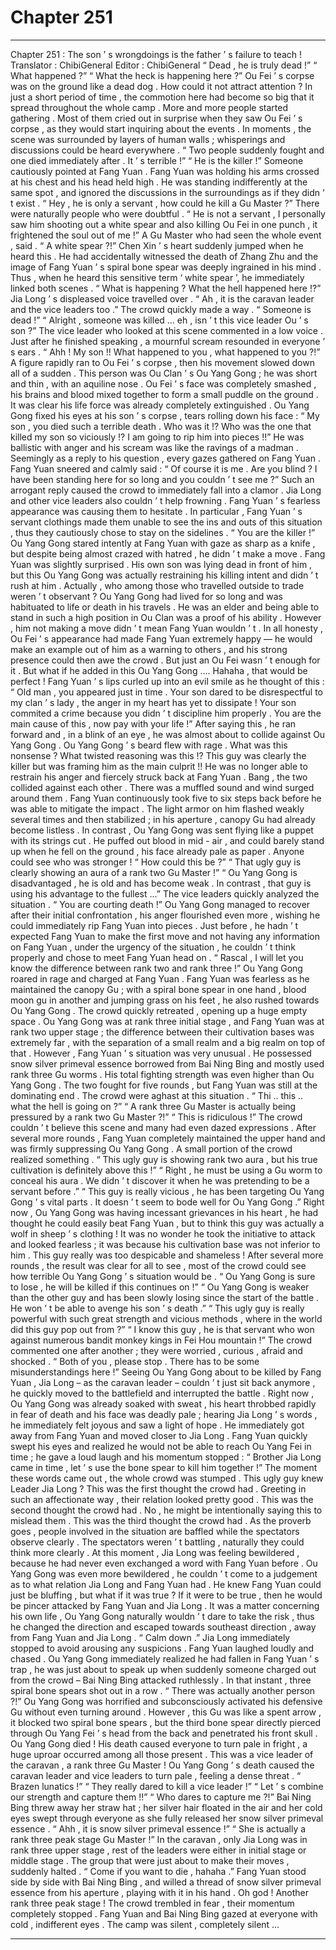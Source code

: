 
# Chapter 251


---

Chapter 251 : The son ’ s wrongdoings is the father ’ s failure to teach !
Translator :
ChibiGeneral
Editor :
ChibiGeneral
“ Dead , he is truly dead !”
“ What happened ?”
“ What the heck is happening here ?”
Ou Fei ’ s corpse was on the ground like a dead dog . How could it not attract attention ?
In just a short period of time , the commotion here had become so big that it spread throughout the whole camp .
More and more people started gathering . Most of them cried out in surprise when they saw Ou Fei ’ s corpse , as they would start inquiring about the events .
In moments , the scene was surrounded by layers of human walls ; whisperings and discussions could be heard everywhere .
“ Two people suddenly fought and one died immediately after . It ’ s terrible !”
“ He is the killer !” Someone cautiously pointed at Fang Yuan .
Fang Yuan was holding his arms crossed at his chest and his head held high . He was standing indifferently at the same spot , and ignored the discussions in the surroundings as if they didn ’ t exist .
“ Hey , he is only a servant , how could he kill a Gu Master ?” There were naturally people who were doubtful .
“ He is not a servant , I personally saw him shooting out a white spear and also killing Ou Fei in one punch , it frightened the soul out of me !” A Gu Master who had seen the whole event , said .
“ A white spear ?!” Chen Xin ’ s heart suddenly jumped when he heard this .
He had accidentally witnessed the death of Zhang Zhu and the image of Fang Yuan ’ s spiral bone spear was deeply ingrained in his mind . Thus , when he heard this sensitive term ‘ white spear ’, he immediately linked both scenes .
“ What is happening ? What the hell happened here !?” Jia Long ’ s displeased voice travelled over .
“ Ah , it is the caravan leader and the vice leaders too .” The crowd quickly made a way .
“ Someone is dead !”
“ Alright , someone was killed … eh , isn ’ t this vice leader Ou ’ s son ?”
The vice leader who looked at this scene commented in a low voice .
Just after he finished speaking , a mournful scream resounded in everyone ’ s ears .
“ Ahh ! My son !! What happened to you , what happened to you ?!” A figure rapidly ran to Ou Fei ’ s corpse , then his movement slowed down all of a sudden .
This person was Ou Clan ’ s Ou Yang Gong ; he was short and thin , with an aquiline nose .
Ou Fei ’ s face was completely smashed , his brains and blood mixed together to form a small puddle on the ground . It was clear his life force was already completely extinguished .
Ou Yang Gong fixed his eyes at his son ’ s corpse , tears rolling down his face : “ My son , you died such a terrible death . Who was it !? Who was the one that killed my son so viciously !? I am going to rip him into pieces !!”
He was ballistic with anger and his scream was like the ravings of a madman .
Seemingly as a reply to his question , every gazes gathered on Fang Yuan .
Fang Yuan sneered and calmly said : “ Of course it is me .
Are you blind ?
I have been standing here for so long and you couldn ’ t see me ?”
Such an arrogant reply caused the crowd to immediately fall into a clamor .
Jia Long and other vice leaders also couldn ’ t help frowning .
Fang Yuan ’ s fearless appearance was causing them to hesitate . In particular , Fang Yuan ’ s servant clothings made them unable to see the ins and outs of this situation , thus they cautiously chose to stay on the sidelines .
“ You are the killer !” Ou Yang Gong stared intently at Fang Yuan with gaze as sharp as a knife , but despite being almost crazed with hatred , he didn ’ t make a move .
Fang Yuan was slightly surprised .
His own son was lying dead in front of him , but this Ou Yang Gong was actually restraining his killing intent and didn ’ t rush at him .
Actually , who among those who travelled outside to trade weren ’ t observant ? Ou Yang Gong had lived for so long and was habituated to life or death in his travels . He was an elder and being able to stand in such a high position in Ou Clan was a proof of his ability .
However , him not making a move didn ’ t mean Fang Yuan wouldn ’ t .
In all honesty , Ou Fei ’ s appearance had made Fang Yuan extremely happy — he would make an example out of him as a warning to others , and his strong presence could then awe the crowd .
But just an Ou Fei wasn ’ t enough for it . But what if he added in this Ou Yang Gong ….
Hahaha , that would be perfect !
Fang Yuan ’ s lips curled up into an evil smile as he thought of this : “ Old man , you appeared just in time . Your son dared to be disrespectful to my clan ’ s lady , the anger in my heart has yet to dissipate ! Your son commited a crime because you didn ’ t discipline him properly . You are the main cause of this , now pay with your life !”
After saying this , he ran forward and , in a blink of an eye , he was almost about to collide against Ou Yang Gong .
Ou Yang Gong ’ s beard flew with rage .
What was this nonsense ? What twisted reasoning was this !?
This guy was clearly the killer but was framing him as the main culprit !!
He was no longer able to restrain his anger and fiercely struck back at Fang Yuan .
Bang
, the two collided against each other .
There was a muffled sound and wind surged around them .
Fang Yuan continuously took five to six steps back before he was able to mitigate the impact . The light armor on him flashed weakly several times and then stabilized ; in his aperture , canopy Gu had already become listless .
In contrast , Ou Yang Gong was sent flying like a puppet with its strings cut . He puffed out blood in mid - air , and could barely stand up when he fell on the ground , his face already pale as paper .
Anyone could see who was stronger !
“ How could this be ?”
“ That ugly guy is clearly showing an aura of a rank two Gu Master !”
“ Ou Yang Gong is disadvantaged , he is old and has become weak . In contrast , that guy is using his advantage to the fullest …”
The vice leaders quickly analyzed the situation .
“ You are courting death !” Ou Yang Gong managed to recover after their initial confrontation , his anger flourished even more , wishing he could immediately rip Fang Yuan into pieces .
Just before , he hadn ’ t expected Fang Yuan to make the first move and not having any information on Fang Yuan , under the urgency of the situation , he couldn ’ t think properly and chose to meet Fang Yuan head on .
“ Rascal , I will let you know the difference between rank two and rank three !” Ou Yang Gong roared in rage and charged at Fang Yuan .
Fang Yuan was fearless as he maintained the canopy Gu ; with a spiral bone spear in one hand , blood moon gu in another and jumping grass on his feet , he also rushed towards Ou Yang Gong .
The crowd quickly retreated , opening up a huge empty space .
Ou Yang Gong was at rank three initial stage , and Fang Yuan was at rank two upper stage ; the difference between their cultivation bases was extremely far , with the separation of a small realm and a big realm on top of that .
However , Fang Yuan ’ s situation was very unusual .
He possessed snow silver primeval essence borrowed from Bai Ning Bing and mostly used rank three Gu worms . His total fighting strength was even higher than Ou Yang Gong .
The two fought for five rounds , but Fang Yuan was still at the dominating end .
The crowd were aghast at this situation .
“ Thi .. this .. what the hell is going on ?”
“ A rank three Gu Master is actually being pressured by a rank two Gu Master ?!”
“ This is ridiculous !”
The crowd couldn ’ t believe this scene and many had even dazed expressions .
After several more rounds , Fang Yuan completely maintained the upper hand and was firmly suppressing Ou Yang Gong .
A small portion of the crowd realized something .
“ This ugly guy is showing rank two aura , but his true cultivation is definitely above this !”
“ Right , he must be using a Gu worm to conceal his aura . We didn ’ t discover it when he was pretending to be a servant before .”
“ This guy is really vicious , he has been targeting Ou Yang Gong ’ s vital parts . It doesn ’ t seem to bode well for Ou Yang Gong .”
Right now , Ou Yang Gong was having incessant grievances in his heart , he had thought he could easily beat Fang Yuan , but to think this guy was actually a wolf in sheep ’ s clothing !
It was no wonder he took the initiative to attack and looked fearless ; it was because his cultivation base was not inferior to him .
This guy really was too despicable and shameless !
After several more rounds , the result was clear for all to see , most of the crowd could see how terrible Ou Yang Gong ’ s situation would be .
“ Ou Yang Gong is sure to lose , he will be killed if this continues on !”
“ Ou Yang Gong is weaker than the other guy and has been slowly losing since the start of the battle . He won ’ t be able to avenge his son ’ s death .”
“ This ugly guy is really powerful with such great strength and vicious methods , where in the world did this guy pop out from ?”
“ I know this guy , he is that servant who won against numerous bandit monkey kings in Fei Hou mountain !”
The crowd commented one after another ; they were worried , curious , afraid and shocked .
“ Both of you , please stop . There has to be some misunderstandings here !” Seeing Ou Yang Gong about to be killed by Fang Yuan , Jia Long – as the caravan leader – couldn ’ t just sit back anymore , he quickly moved to the battlefield and interrupted the battle .
Right now , Ou Yang Gong was already soaked with sweat , his heart throbbed rapidly in fear of death and his face was deadly pale ; hearing Jia Long ’ s words , he immediately felt joyous and saw a light of hope .
He immediately got away from Fang Yuan and moved closer to Jia Long .
Fang Yuan quickly swept his eyes and realized he would not be able to reach Ou Yang Fei in time ; he gave a loud laugh and his momentum stopped : “ Brother Jia Long came in time , let ’ s use the bone spear to kill him together !”
The moment these words came out , the whole crowd was stumped .
This ugly guy knew Leader Jia Long ?
This was the first thought the crowd had .
Greeting in such an affectionate way , their relation looked pretty good .
This was the second thought the crowd had .
No , he might be intentionally saying this to mislead them .
This was the third thought the crowd had .
As the proverb goes ,
people involved in the situation are baffled while the spectators observe clearly
. The spectators weren ’ t battling , naturally they could think more clearly .
At this moment , Jia Long was feeling bewildered , because he had never even exchanged a word with Fang Yuan before .
Ou Yang Gong was even more bewildered , he couldn ’ t come to a judgement as to what relation Jia Long and Fang Yuan had . He knew Fang Yuan could just be bluffing , but what if it was true ?
If it were to be true , then he would be pincer attacked by Fang Yuan and Jia Long .
It was a matter concerning his own life , Ou Yang Gong naturally wouldn ’ t dare to take the risk , thus he changed the direction and escaped towards southeast direction , away from Fang Yuan and Jia Long .
“ Calm down .” Jia Long immediately stopped to avoid arousing any suspicions .
Fang Yuan laughed loudly and chased .
Ou Yang Gong immediately realized he had fallen in Fang Yuan ’ s trap , he was just about to speak up when suddenly someone charged out from the crowd – Bai Ning Bing attacked ruthlessly .
In that instant , three spiral bone spears shot out in a row .
“ There was actually another person ?!” Ou Yang Gong was horrified and subconsciously activated his defensive Gu without even turning around .
However , this Gu was like a spent arrow , it blocked two spiral bone spears , but the third bone spear directly pierced through Ou Yang Fei ’ s head from the back and penetrated his front skull .
Ou Yang Gong died !
His death caused everyone to turn pale in fright , a huge uproar occurred among all those present .
This was a vice leader of the caravan , a rank three Gu Master !
Ou Yang Gong ’ s death caused the caravan leader and vice leaders to turn pale , feeling a dense threat .
“ Brazen lunatics !”
“ They really dared to kill a vice leader !”
“ Let ’ s combine our strength and capture them !!”
“ Who dares to capture me ?!” Bai Ning Bing threw away her straw hat ; her silver hair floated in the air and her cold eyes swept through everyone as she fully released her snow silver primeval essence .
“ Ahh , it is snow silver primeval essence !”
“ She is actually a rank three peak stage Gu Master !”
In the caravan , only Jia Long was in rank three upper stage , rest of the leaders were either in initial stage or middle stage .
The group that were just about to make their moves , suddenly halted .
“ Come if you want to die , hahaha .” Fang Yuan stood side by side with Bai Ning Bing , and willed a thread of snow silver primeval essence from his aperture , playing with it in his hand .
Oh god ! Another rank three peak stage !
The crowd trembled in fear , their momentum completely stopped .
Fang Yuan and Bai Ning Bing gazed at everyone with cold , indifferent eyes . The camp was silent , completely silent …

---

